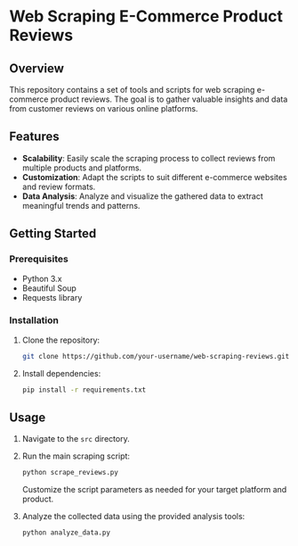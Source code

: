 

# Web Scraping E-Commerce Product Reviews

## Overview

This repository contains a set of tools and scripts for web scraping e-commerce product reviews. The goal is to gather valuable insights and data from customer reviews on various online platforms.

## Features

- **Scalability**: Easily scale the scraping process to collect reviews from multiple products and platforms.
- **Customization**: Adapt the scripts to suit different e-commerce websites and review formats.
- **Data Analysis**: Analyze and visualize the gathered data to extract meaningful trends and patterns.

## Getting Started

### Prerequisites

- Python 3.x
- Beautiful Soup
- Requests library

### Installation

1. Clone the repository:

   ```bash
   git clone https://github.com/your-username/web-scraping-reviews.git
   ```

2. Install dependencies:

   ```bash
   pip install -r requirements.txt
   ```

## Usage

1. Navigate to the `src` directory.

2. Run the main scraping script:

   ```bash
   python scrape_reviews.py
   ```

   Customize the script parameters as needed for your target platform and product.

3. Analyze the collected data using the provided analysis tools:

   ```bash
   python analyze_data.py
   ```
